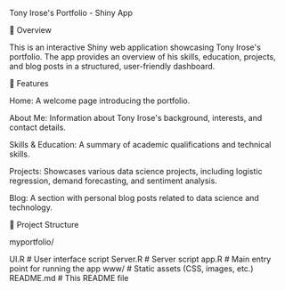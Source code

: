 Tony Irose's Portfolio - Shiny App

📌 Overview

This is an interactive Shiny web application showcasing Tony Irose's portfolio. 
The app provides an overview of his skills, education, projects, and blog posts in a structured, user-friendly dashboard.

🎯 Features

Home: A welcome page introducing the portfolio.

About Me: Information about Tony Irose's background, interests, and contact details.

Skills & Education: A summary of academic qualifications and technical skills.

Projects: Showcases various data science projects, including logistic regression, demand forecasting, and sentiment analysis.

Blog: A section with personal blog posts related to data science and technology.

📂 Project Structure

myportfolio/

UI.R                  # User interface script
Server.R              # Server script
app.R                 # Main entry point for running the app
www/                  # Static assets (CSS, images, etc.)
README.md             # This README file


